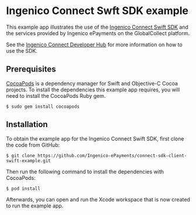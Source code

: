 Ingenico Connect Swft SDK example
=======================

This example app illustrates the use of the [Ingenico Connect Swift SDK](https://github.com/Ingenico-ePayments/connect-sdk-client-swift) and the services provided by Ingenico ePayments on the GlobalCollect platform.

See the [Ingenico Connect Developer Hub](https://developer.globalcollect.com/documentation/sdk/mobile/swift/) for more information on how to use the SDK.

Prerequisites
------------

[CocoaPods](https://cocoapods.org/) is a dependency manager for Swift and Objective-C Cocoa projects.
 To install the dependencies this example app requires, you will need to install the CocoaPods Ruby gem.

```
$ sudo gem install cocoapods
```

Installation
------------

To obtain the example app for the Ingenico Connect Swift SDK, first clone the code from GitHub:

```
$ git clone https://github.com/Ingenico-ePayments/connect-sdk-client-swift-example.git
```

Then run the following command to install the dependencies with CocoaPods:

```
$ pod install
```

Afterwards, you can open and run the Xcode workspace that is now created to run the example app.
